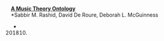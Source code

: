 [**A Music Theory Ontology**](https://dl.acm.org/doi/pdf/10.1145/3243907.3243913)  
*Sabbir M. Rashid, David De Roure, Deborah L. McGuinness
* 201810.